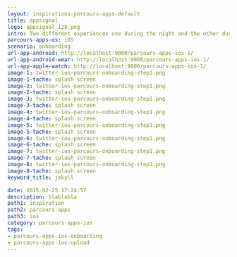 ```yaml
---
layout: inspirations-parcours-apps-default
title: appsignal
logo: appsignal_128.png
intro: Two different experiences one during the night and the other during the day explaining the advantages of electric vehicles and charging station.
parcours-apps-os: iOS
scenario: onboarding
url-app-android: http://localhost:9000/parcours-apps-ios-1/
url-app-android-wear: http://localhost:9000/parcours-apps-ios-1/
url-app-apple-watch: http://localhost:9000/parcours-apps-ios-1/
image-1: twitter-ios-parcours-onboarding-step1.png
image-1-tache: splash screen
image-2: twitter-ios-parcours-onboarding-step1.png
image-2-tache: splash screen
image-3: twitter-ios-parcours-onboarding-step1.png
image-3-tache: splash screen
image-4: twitter-ios-parcours-onboarding-step1.png
image-4-tache: splash screen
image-5: twitter-ios-parcours-onboarding-step1.png
image-5-tache: splash screen
image-6: twitter-ios-parcours-onboarding-step1.png
image-6-tache: splash screen
image-7: twitter-ios-parcours-onboarding-step1.png
image-7-tache: splash screen
image-8: twitter-ios-parcours-onboarding-step1.png
image-8-tache: splash screen
keyword_title: jekyll

date: 2015-02-25 17:24:57
description: blablabla
path1: inspiration
path2: parcours-apps
path3: ios
category: parcours-apps-ios
tags:
- parcours-apps-ios-onboarding
- parcours-apps-ios-upload
---
```

